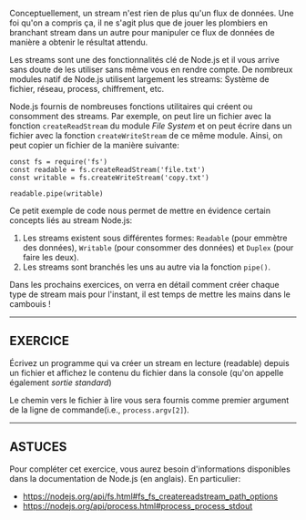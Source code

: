 Conceptuellement, un stream n'est rien de plus qu'un flux de données. Une foi qu'on a compris ça, il ne s'agit plus que de jouer les plombiers en branchant stream dans un autre pour manipuler ce flux de données de manière a obtenir le résultat attendu.

Les streams sont une des fonctionnalités clé de Node.js et il vous arrive sans doute de les utiliser sans même vous en rendre compte. De nombreux modules natif de Node.js utilisent largement les streams: Système de fichier, réseau, process, chiffrement, etc.


Node.js fournis de nombreuses fonctions utilitaires qui créent ou consomment des streams. Par exemple, on peut lire un fichier avec la fonction `createReadStream` du module _File System_ et on peut écrire dans un fichier avec la fonction `createWriteStream` de ce même module. Ainsi, on peut copier un fichier de la manière suivante:

```
const fs = require('fs')
const readable = fs.createReadStream('file.txt')
const writable = fs.createWriteStream('copy.txt')

readable.pipe(writable)
```

Ce petit exemple de code nous permet de mettre en évidence certain concepts liés au stream Node.js:

1. Les streams existent sous différentes formes: `Readable` (pour emmètre des données), `Writable` (pour consommer des données) et `Duplex` (pour faire les deux).
2. Les streams sont branchés les uns au autre via la fonction `pipe()`.

Dans les prochains exercices, on verra en détail comment créer chaque type de stream mais pour l'instant, il est temps de mettre les mains dans le cambouis !

------------------------------------------------------------------------------
## EXERCICE

Écrivez un programme qui va créer un stream en lecture (readable) depuis un fichier et affichez le contenu du fichier dans la console (qu'on appelle également _sortie standard_)

Le chemin vers le fichier à lire vous sera fournis comme premier argument de la ligne de commande(i.e., `process.argv[2]`).

------------------------------------------------------------------------------
## ASTUCES

Pour compléter cet exercice, vous aurez besoin d'informations disponibles dans la documentation de Node.js (en anglais). En particulier:

- https://nodejs.org/api/fs.html#fs_fs_createreadstream_path_options
- https://nodejs.org/api/process.html#process_process_stdout

